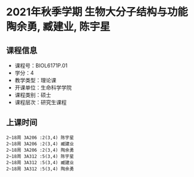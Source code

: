 # 2021年秋季学期 生物大分子结构与功能 陶余勇, 臧建业, 陈宇星






## 课程信息

- 课程号：BIOL6171P.01
- 学分：4
- 教学类型：理论课
- 开课单位：生命科学学院
- 课程类别：硕士
- 课程层次：研究生课程

## 上课时间

```
2~18周 3A206 :2(3,4) 陈宇星
2~18周 3A206 :2(3,4) 臧建业
2~18周 3A206 :2(3,4) 陶余勇
2~18周 3A312 :5(3,4) 陈宇星
2~18周 3A312 :5(3,4) 臧建业
2~18周 3A312 :5(3,4) 陶余勇
```

